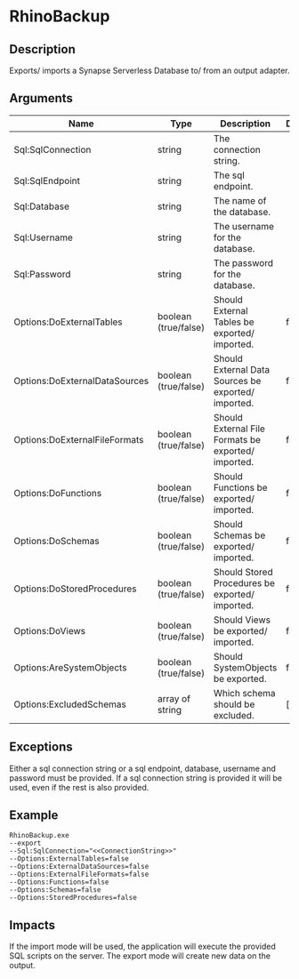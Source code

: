 # RhinoBackup

## Description

Exports/ imports a Synapse Serverless Database to/ from an output adapter.

## Arguments

| Name                          | Type                 | Description                                         | Default |
| ----------------------------- | -------------------- | --------------------------------------------------- | ------- |
| Sql:SqlConnection             | string               | The connection string.                              |         |
| Sql:SqlEndpoint               | string               | The sql endpoint.                                   |         |
| Sql:Database                  | string               | The name of the database.                           |         |
| Sql:Username                  | string               | The username for the database.                      |         |
| Sql:Password                  | string               | The password for the database.                      |         |
| Options:DoExternalTables      | boolean (true/false) | Should External Tables be exported/ imported.       | false    |
| Options:DoExternalDataSources | boolean (true/false) | Should External Data Sources be exported/ imported. | false    |
| Options:DoExternalFileFormats | boolean (true/false) | Should External File Formats be exported/ imported. | false    |
| Options:DoFunctions           | boolean (true/false) | Should Functions be exported/ imported.             | false    |
| Options:DoSchemas             | boolean (true/false) | Should Schemas be exported/ imported.               | false    |
| Options:DoStoredProcedures    | boolean (true/false) | Should Stored Procedures be exported/ imported.     | false    |
| Options:DoViews               | boolean (true/false) | Should Views be exported/ imported.                 | false    |
| Options:AreSystemObjects      | boolean (true/false) | Should SystemObjects be exported.                   | false   |
| Options:ExcludedSchemas       | array of string      | Which schema should be excluded.                    | []      |

## Exceptions

Either a sql connection string or a sql endpoint, database, username and password must be provided.
If a sql connection string is provided it will be used, even if the rest is also provided.

## Example

```shell
RhinoBackup.exe 
--export
--Sql:SqlConnection="<<ConnectionString>>"
--Options:ExternalTables=false
--Options:ExternalDataSources=false
--Options:ExternalFileFormats=false
--Options:Functions=false
--Options:Schemas=false
--Options:StoredProcedures=false
```

## Impacts

If the import mode will be used, the application will execute the provided SQL scripts on the server.
The export mode will create new data on the output.
